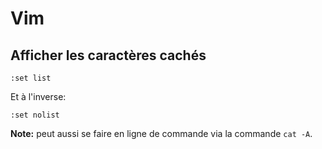 # Vim

## Afficher les caractères cachés

    :set list

Et à l'inverse:

    :set nolist

**Note:** peut aussi se faire en ligne de commande via la commande `cat -A`.
